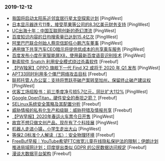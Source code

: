 ### 2019-12-12

* [我国将启动太阳系近邻宜居行星太空探索计划](https://www.pingwest.com/w/200103) [PingWest]
* [日本显示器连亏11季，接受苹果等公司的8.3亿美元财务支持](https://www.pingwest.com/w/200099) [PingWest]
* [UC出海十年：中国互联网创新的奇幻漂流](https://www.pingwest.com/a/200097) [PingWest]
* [百度知识内容的日均搜索量已达到15.4亿次](https://www.pingwest.com/w/200095) [PingWest]
* [阿里巴巴联合创始人蔡崇信卸任小鹏汽车董事](https://www.pingwest.com/w/200079) [PingWest]
* [通用旗下共享汽车CEO暗示将提供低成本的共享乘车服务](https://www.pingwest.com/w/200076) [PingWest]
* [百度发布小度在家智能屏X8，使用最新百度语音识别技术](https://www.pingwest.com/w/200062) [PingWest]
* [勒索软件 Snatch 利用安全模式绕过杀毒软件](https://www.freebuf.com/articles/network/222680.html) [Freebuf]
* [【PW独家】OPPO 旗舰下一代 Find X2 或将于 2020 年 Q1 发布](https://www.pingwest.com/w/200056) [PingWest]
* [APT33同时利用多个僵尸网络攻击目标](https://www.freebuf.com/articles/network/220300.html) [Freebuf]
* [联邦托管人办公室：支持将贾跃亭破产案转至加州，保留终止破产建议权](https://www.pingwest.com/w/200043) [PingWest]
* [优客工场招股书：前三季度净亏损5.7亿元，同比扩大112%](https://www.pingwest.com/w/200033) [PingWest]
* [Google OpenTitan，硬件安全的泰坦之箭？](https://www.freebuf.com/vuls/221401.html) [Freebuf]
* [SELinux系统安全策略及其配置分析](https://www.freebuf.com/articles/system/222712.html) [Freebuf]
* [威胁情报的私有化生产和级联：威胁狩猎及情报共享](https://www.freebuf.com/articles/es/222359.html) [Freebuf]
* [【PW早报】2020年春运火车票今日开售](https://www.pingwest.com/w/200015) [PingWest]
* [故宫不想只做文创产品，现在有了个科技展](https://www.pingwest.com/a/199885) [PingWest]
* [机器人走进小镇，小学生走出大山](https://www.pingwest.com/a/199362) [PingWest]
* [等保2.0标准个人解读（五）：安全物理环境](https://www.freebuf.com/articles/es/222523.html) [Freebuf]
* [FreeBuf早报｜YouTube希望FTC放宽儿童在线隐私保护法的限制；伊朗计划推进局域网计划；印度提出类似 GDPR 的公民数据访问规定](https://www.freebuf.com/news/222671.html) [Freebuf]
* [漫谈大数据平台架构](https://www.freebuf.com/articles/database/221147.html) [Freebuf]
